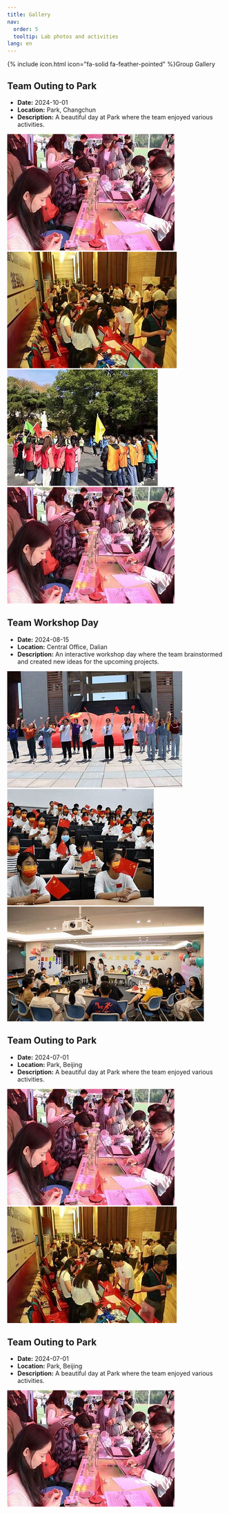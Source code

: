 ```yaml
---
title: Gallery
nav:
  order: 5
  tooltip: Lab photos and activities
lang: en
---
```


<link rel="stylesheet" href="{{ '/assets/css/gallery.css' | relative_url }}">

{% include icon.html icon="fa-solid fa-feather-pointed" %}Group Gallery

## Team Outing to Park
- **Date:** 2024-10-01
- **Location:** Park, Changchun
- **Description:** A beautiful day at Park where the team enjoyed various activities.

<div class="photos">
  <div class="photo">
    <img src="/images/gallery/20241001-1.jpg" alt="Team gathered for a picnic">
  </div>
  <div class="photo">
    <img src="/images/gallery/20241001-2.jpg" alt="Rowing on the lake">
  </div>
  <div class="photo">
    <img src="/images/gallery/20241001-3.jpg" alt="Enjoying the scenic views">
  </div>
  <div class="photo">
    <img src="/images/gallery/20241001-1.jpg" alt="Enjoying the scenic views">
  </div>
</div>

<!-- section break -->

## Team Workshop Day
- **Date:** 2024-08-15
- **Location:** Central Office, Dalian
- **Description:** An interactive workshop day where the team brainstormed and created new ideas for the upcoming projects.

<div class="photos">
  <div class="photo">
    <img src="/images/gallery/20240815-1.jpg" alt="Team gathered for a picnic">
  </div>
  <div class="photo">
    <img src="/images/gallery/20240815-2.jpg" alt="Rowing on the lake">
  </div>
  <div class="photo">
    <img src="/images/gallery/20240815-3.jpg" alt="Enjoying the scenic views">
  </div>
</div>

<!-- section break -->

## Team Outing to Park
- **Date:** 2024-07-01
- **Location:** Park, Beijing
- **Description:** A beautiful day at Park where the team enjoyed various activities.

<div class="photos">
  <div class="photo">
    <img src="/images/gallery/20241001-1.jpg" alt="Team gathered for a picnic">
  </div>
  <div class="photo">
    <img src="/images/gallery/20241001-2.jpg" alt="Rowing on the lake">
  </div>
</div>

<!-- section break -->

## Team Outing to Park
- **Date:** 2024-07-01
- **Location:** Park, Beijing
- **Description:** A beautiful day at Park where the team enjoyed various activities.

<div class="photos">
  <div class="photo">
    <img src="/images/gallery/20241001-1.jpg" alt="Team gathered for a picnic">
  </div>
</div>
